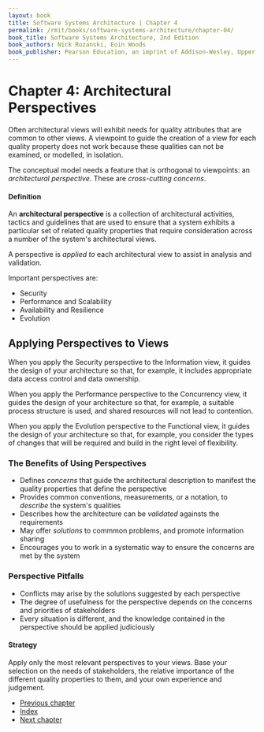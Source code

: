 ```yaml
---
layout: book
title: Software Systems Architecture | Chapter 4
permalink: /rmit/books/software-systems-architecture/chapter-04/
book_title: Software Systems Architecture, 2nd Edition
book_authors: Nick Rozanski, Eoin Woods
book_publisher: Pearson Education, an imprint of Addison-Wesley, Upper Saddle River, New Jersey, 2012
---
```


# Chapter 4: Architectural Perspectives

Often architectural views will exhibit needs for quality attributes that are common to other views. A viewpoint to guide the creation of a view for each quality property does not work because these qualities can not be examined, or modelled, in isolation.

The conceptual model needs a feature that is orthogonal to viewpoints: an _architectural perspective_. These are _cross-cutting concerns_.

<div class="definition">
	<h4>Definition</h4>
	<p>An <strong>architectural perspective</strong> is a collection of architectural activities, tactics and guidelines that are used to ensure that a system exhibits a particular set of related quality properties that require consideration across a number of the system's architectural views.</p>
</div>

A perspective is _applied to_ each architectural view to assist in analysis and validation. 

Important perspectives are:

* Security
* Performance and Scalability
* Availability and Resilience
* Evolution

Applying Perspectives to Views
------------------------------

When you apply the Security perspective to the Information view, it guides the design of your architecture so that, for example, it includes appropriate data access control and data ownership.

When you apply the Performance perspective to the Concurrency view, it guides the design of your architecture so that, for example, a suitable process structure is used, and shared resources will not lead to contention.

When you apply the Evolution perspective to the Functional view, it guides the design of your architecture so that, for example, you consider the types of changes that will be required and build in the right level of flexibility.

### The Benefits of Using Perspectives

* Defines _concerns_ that guide the architectural description to manifest the quality properties that define the perspective
* Provides common conventions, measurements, or a notation, to _describe_ the system's qualities
* Describes how the architecture can be _validated_ againsts the requirements
* May offer _solutions_ to commmon problems, and promote information sharing
* Encourages you to work in a systematic way to ensure the concerns are met by the system

### Perspective Pitfalls

* Conflicts may arise by the solutions suggested by each perspective
* The degree of usefulness for the perspective depends on the concerns and priorities of stakeholders
* Every situation is different, and the knowledge contained in the perspective should be applied judiciously

<div class="strategy">
	<h4>Strategy</h4>
	<p>Apply only the most relevant perspectives to your views. Base your selection on the needs of stakeholders, the relative importance of the different quality properties to them, and your own experience and judgement.</p>
</div>

<nav class="nav-chapters">
	<ul>
		<li class="prev-chapter"><a href="../chapter-03/">Previous chapter</a></li>
		<li class="index"><a href="../index.html">Index</a></li>
		<li class="next-chapter"><a href="../chapter-05/">Next chapter</a></li>
	</ul>
</nav>
